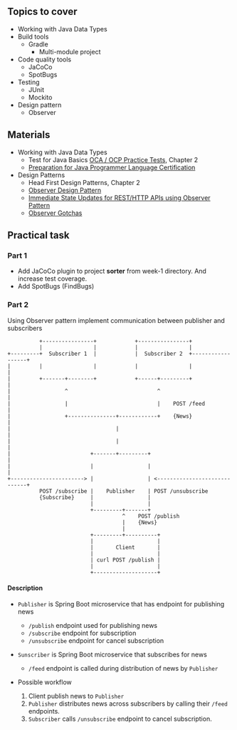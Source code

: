 ## Topics to cover
* Working with Java Data Types
* Build tools
    * Gradle
        * Multi-module project
* Code quality tools
    * JaCoCo
    * SpotBugs
* Testing
    * JUnit
    * Mockito
* Design pattern
    * Observer

## Materials
* Working with Java Data Types
    * Test for Java Basics [OCA / OCP Practice Tests](http://www.allitebooks.com/oca-ocp-practice-tests/), Chapter 2
    * [Preparation for Java Programmer Language Certification](https://docs.oracle.com/javase/tutorial/extra/certification/index.html)
* Design Patterns
    * Head First Design Patterns, Chapter 2
    * [Observer Design Pattern](https://sourcemaking.com/design_patterns/observer)
    * [Immediate State Updates for REST/HTTP APIs using Observer Pattern](https://60devs.com/immediate-state-updates-for-rest-http-apis-using-observer-pattern.html)
    * [Observer Gotchas](https://martinfowler.com/eaaDev/OrganizingPresentations.html#observer-gotchas)
    

## Practical task
### Part 1
- Add JaCoCo plugin to project **sorter** from week-1 directory. And increase test coverage.
- Add SpotBugs (FindBugs)

### Part 2
Using Observer pattern implement communication between publisher and subscribers
```text
          +----------------+            +----------------+
          |                |            |                |
+---------+  Subscriber 1  |            |  Subscriber 2  +------------------+
|         |                |            |                |                  |
|         +-------+--------+            +------+---------+                  |
|                 ^                            ^                            |
|                 |                            |    POST /feed              |
|                 +---------------+------------+    {News}                  |
|                                 |                                         |
|                                 |                                         |
|                         +-------+---------+                               |
|                         |                 |                               |
+-----------------------> |                 | <-----------------------------+
          POST /subscribe |    Publisher    | POST /unsubscribe
          {Subscribe}     |                 |
                          |                 |
                          +---------+-------+
                                    ^    POST /publish
                                    |    {News}
                                    |
                          +---------+----------+
                          |                    |
                          |       Client       |
                          |                    |
                          | curl POST /publish |
                          |                    |
                          +--------------------+
```
#### Description
- `Publisher` is Spring Boot microservice that has endpoint for publishing news
    - `/publish` endpoint used for publishing news
    - `/subscribe` endpoint for subscription
    - `/unsubscribe` endpoint for cancel subscription
- `Sunscriber` is Spring Boot microservice that subscribes for news
    - `/feed` endpoint is called during distribution of news by `Publisher`

- Possible workflow
    1. Client publish news to `Publisher`
    2. `Publisher` distributes news across subscribers by calling their `/feed` endpoints.
    3. `Subscriber` calls `/unsubscribe` endpoint to cancel subscription.

